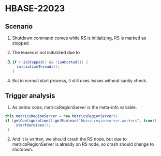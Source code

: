 # HBASE-22023

## Scenario


1. Shutdown command comes   while RS is initializing, RS is marked as stopped

2. The leases  is not initialized due to

3. ```java
   if (!isStopped() && !isAborted()) {
     initializeThreads();
   }
   ```

4. But in normal start process, it still uses leases   without sanity check.

## Trigger analysis

1. As below code, metricsRegionServer is the meta-info variable.

```java
this.metricsRegionServer = new MetricsRegionServer()
if (getConfiguration().getBoolean("hbase.regionserver.workers", true)) {
     startServices();
 }
```

2. And it is written, we should crash the RS node, but due to metricsRegionServer  is already on RS node, so crash should change to shutdown.
